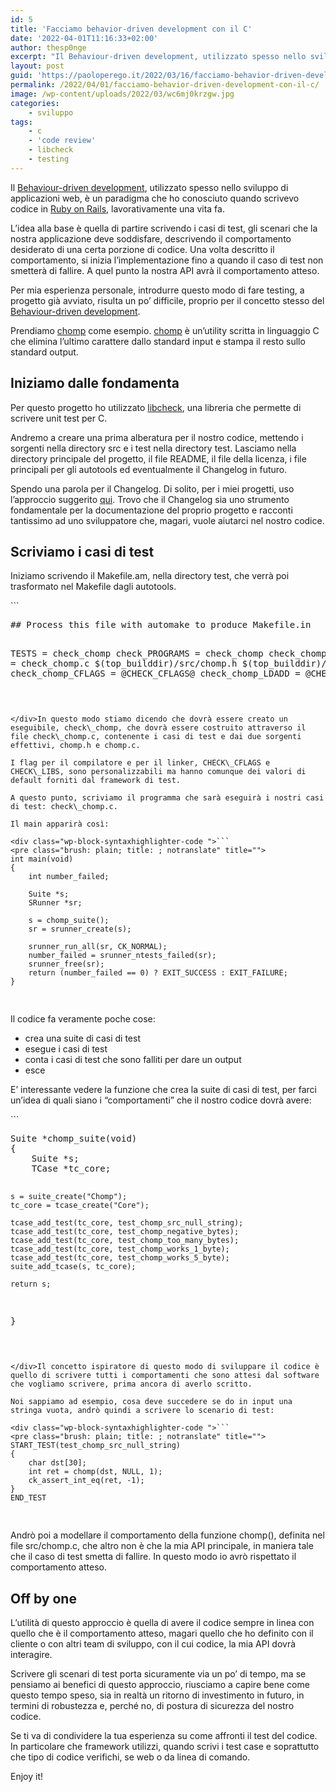 ```yaml
---
id: 5
title: 'Facciamo behavior-driven development con il C'
date: '2022-04-01T11:16:33+02:00'
author: thesp0nge
excerpt: "Il Behaviour-driven development, utilizzato spesso nello sviluppo di applicazioni web, è un paradigma che ho conosciuto quando scrivevo codice in Ruby on Rails, lavorativamente una vita fa.\n\nLeggi in questo post, come applicare lo stesso concetto ad un codice scritto in C"
layout: post
guid: 'https://paoloperego.it/2022/03/16/facciamo-behavior-driven-development-con-il-c/'
permalink: /2022/04/01/facciamo-behavior-driven-development-con-il-c/
image: /wp-content/uploads/2022/03/wc6mj0krzgw.jpg
categories:
    - sviluppo
tags:
    - c
    - 'code review'
    - libcheck
    - testing
---
```


Il [Behaviour-driven development](https://it.wikipedia.org/wiki/Behavior-driven_development), utilizzato spesso nello sviluppo di applicazioni web, è un paradigma che ho conosciuto quando scrivevo codice in [Ruby on Rails](https://rubyonrails.org/), lavorativamente una vita fa.

L’idea alla base è quella di partire scrivendo i casi di test, gli scenari che la nostra applicazione deve soddisfare, descrivendo il comportamento desiderato di una certa porzione di codice. Una volta descritto il comportamento, si inizia l’implementazione fino a quando il caso di test non smetterà di fallire. A quel punto la nostra API avrà il comportamento atteso.

Per mia esperienza personale, introdurre questo modo di fare testing, a progetto già avviato, risulta un po’ difficile, proprio per il concetto stesso del [Behaviour-driven development](https://it.wikipedia.org/wiki/Behavior-driven_development).

Prendiamo [chomp](https://github.com/thesp0nge/chomp) come esempio. [chomp](https://github.com/thesp0nge/chomp) è un’utility scritta in linguaggio C che elimina l’ultimo carattere dallo standard input e stampa il resto sullo standard output.

## Iniziamo dalle fondamenta

Per questo progetto ho utilizzato [libcheck](https://libcheck.github.io/check/doc/check_html/check_toc.html#SEC_Contents), una libreria che permette di scrivere unit test per C.

Andremo a creare una prima alberatura per il nostro codice, mettendo i sorgenti nella directory src e i test nella directory test. Lasciamo nella directory principale del progetto, il file README, il file della licenza, i file principali per gli autotools ed eventualmente il Changelog in futuro.

Spendo una parola per il Changelog. Di solito, per i miei progetti, uso l’approccio suggerito [qui](https://keepachangelog.com/en/1.0.0/). Trovo che il Changelog sia uno strumento fondamentale per la documentazione del proprio progetto e racconti tantissimo ad uno sviluppatore che, magari, vuole aiutarci nel nostro codice.

## Scriviamo i casi di test

Iniziamo scrivendo il Makefile.am, nella directory test, che verrà poi trasformato nel Makefile dagli autotools.

<div class="wp-block-syntaxhighlighter-code ">```
<pre class="brush: cpp; title: ; notranslate" title="">
## Process this file with automake to produce Makefile.in

TESTS = check_chomp
check_PROGRAMS = check_chomp
check_chomp_SOURCES = check_chomp.c $(top_builddir)/src/chomp.h $(top_builddir)/src/chomp.c
check_chomp_CFLAGS = @CHECK_CFLAGS@
check_chomp_LDADD =  @CHECK_LIBS@
```

</div>In questo modo stiamo dicendo che dovrà essere creato un eseguibile, check\_chomp, che dovrà essere costruito attraverso il file check\_chomp.c, contenente i casi di test e dai due sorgenti effettivi, chomp.h e chomp.c.

I flag per il compilatore e per il linker, CHECK\_CFLAGS e CHECK\_LIBS, sono personalizzabili ma hanno comunque dei valori di default forniti dal framework di test.

A questo punto, scriviamo il programma che sarà eseguirà i nostri casi di test: check\_chomp.c.

Il main apparirà così:

<div class="wp-block-syntaxhighlighter-code ">```
<pre class="brush: plain; title: ; notranslate" title="">
int main(void)
{
    int number_failed;

    Suite *s;
    SRunner *sr;

    s = chomp_suite();
    sr = srunner_create(s);

    srunner_run_all(sr, CK_NORMAL);
    number_failed = srunner_ntests_failed(sr);
    srunner_free(sr);
    return (number_failed == 0) ? EXIT_SUCCESS : EXIT_FAILURE;
}
```

</div>Il codice fa veramente poche cose:

- crea una suite di casi di test
- esegue i casi di test
- conta i casi di test che sono falliti per dare un output
- esce

E’ interessante vedere la funzione che crea la suite di casi di test, per farci un’idea di quali siano i “comportamenti” che il nostro codice dovrà avere:

<div class="wp-block-syntaxhighlighter-code ">```
<pre class="brush: plain; title: ; notranslate" title="">
Suite *chomp_suite(void)
{
    Suite *s;
    TCase *tc_core;

    s = suite_create("Chomp");
    tc_core = tcase_create("Core");

    tcase_add_test(tc_core, test_chomp_src_null_string);
    tcase_add_test(tc_core, test_chomp_negative_bytes);
    tcase_add_test(tc_core, test_chomp_too_many_bytes);
    tcase_add_test(tc_core, test_chomp_works_1_byte);
    tcase_add_test(tc_core, test_chomp_works_5_byte);
    suite_add_tcase(s, tc_core);

    return s;
}
```

</div>Il concetto ispiratore di questo modo di sviluppare il codice è quello di scrivere tutti i comportamenti che sono attesi dal software che vogliamo scrivere, prima ancora di averlo scritto.

Noi sappiamo ad esempio, cosa deve succedere se do in input una stringa vuota, andrò quindi a scrivere lo scenario di test:

<div class="wp-block-syntaxhighlighter-code ">```
<pre class="brush: plain; title: ; notranslate" title="">
START_TEST(test_chomp_src_null_string)
{
    char dst[30];
    int ret = chomp(dst, NULL, 1);
    ck_assert_int_eq(ret, -1);
}
END_TEST
```

</div>Andrò poi a modellare il comportamento della funzione chomp(), definita nel file src/chomp.c, che altro non è che la mia API principale, in maniera tale che il caso di test smetta di fallire. In questo modo io avrò rispettato il comportamento atteso.

## Off by one

L’utilità di questo approccio è quella di avere il codice sempre in linea con quello che è il comportamento atteso, magari quello che ho definito con il cliente o con altri team di sviluppo, con il cui codice, la mia API dovrà interagire.

Scrivere gli scenari di test porta sicuramente via un po’ di tempo, ma se pensiamo ai benefici di questo approccio, riusciamo a capire bene come questo tempo speso, sia in realtà un ritorno di investimento in futuro, in termini di robustezza e, perché no, di postura di sicurezza del nostro codice.

Se ti va di condividere la tua esperienza su come affronti il test del codice. In particolare che framework utilizzi, quando scrivi i test case e soprattutto che tipo di codice verifichi, se web o da linea di comando.

Enjoy it!
